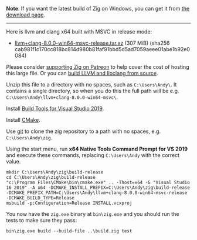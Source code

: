 **Note**: If you want the latest build of Zig on Windows, you can get it from [the download page](https://ziglang.org/download/).

***

Here is llvm and clang x64 built with MSVC in release mode:

* [llvm+clang-8.0.0-win64-msvc-release.tar.xz](https://ziglang.org/deps/llvm%2bclang-8.0.0-win64-msvc-release.tar.xz) (307 MiB) (sha256 cab981f1c170cc818bc814d980b81faf91bbd5d5ad7059aeee01abe1b92e0084)

Please consider [supporting Zig on Patreon](https://www.patreon.com/andrewrk) to help cover the cost of hosting this large file. Or you can [build LLVM and libclang from source](https://github.com/ziglang/zig/wiki/How-to-build-LLVM,-libclang,-and-liblld-from-source).

Unzip this file to a directory with no spaces, such as `C:\Users\Andy\`. It contains a single directory, so when you do this the full path will be e.g. `C:\Users\Andy\llvm+clang-8.0.0-win64-msvc\`.

Install [Build Tools for Visual Studio 2019](https://visualstudio.microsoft.com/downloads/#build-tools-for-visual-studio-2019).

Install [CMake](http://cmake.org).

Use [git](https://git-scm.com/) to clone the zig repository to a path with no spaces, e.g. `C:\Users\Andy\zig`.

Using the start menu, run **x64 Native Tools Command Prompt for VS 2019** and execute these commands, replacing `C:\Users\Andy` with the correct value.

```
mkdir C:\Users\Andy\zig\build-release
cd C:\Users\Andy\zig\build-release
"c:\Program Files\CMake\bin\cmake.exe" .. -Thost=x64 -G "Visual Studio 16 2019" -A x64 -DCMAKE_INSTALL_PREFIX=C:\Users\Andy\zig\build-release -DCMAKE_PREFIX_PATH=C:\Users\Andy\llvm+clang-8.0.0-win64-msvc-release -DCMAKE_BUILD_TYPE=Release
msbuild -p:Configuration=Release INSTALL.vcxproj
```

You now have the `zig.exe` binary at `bin\zig.exe` and you should run the tests to make sure they pass:

```
bin\zig.exe build --build-file ..\build.zig test
```